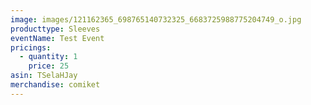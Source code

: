 ```yaml
---
image: images/121162365_698765140732325_6683725988775204749_o.jpg
producttype: Sleeves
eventName: Test Event
pricings:
  - quantity: 1
    price: 25
asin: TSelaHJay
merchandise: comiket
---
```


